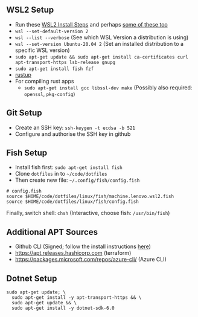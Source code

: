 ## WSL2 Setup

- Run these [WSL2 Install Steps](https://docs.microsoft.com/en-us/windows/wsl/install) and perhaps [some of these too](https://docs.microsoft.com/en-us/windows/wsl/install-manual)
- `wsl --set-default-version 2`
- `wsl --list --verbose` (See which WSL Version a distribution is using)
- `wsl --set-version Ubuntu-20.04 2` (Set an installed distribution to a specific WSL version)
- `sudo apt-get update && sudo apt-get install ca-certificates curl apt-transport-https lsb-release gnupg`
- `sudo apt-get install fish fzf`
- [rustup](https://rustup.rs/)
- For compiling rust apps
  - `sudo apt-get install gcc libssl-dev make` (Possibly also required: `openssl`, `pkg-config`)

## Git Setup
- Create an SSH key: `ssh-keygen -t ecdsa -b 521`
- Configure and authorise the SSH key in github

## Fish Setup
- Install fish first: `sudo apt-get install fish`
- Clone `dotfiles` in to `~/code/dotfiles`
- Then create new file: `~/.config/fish/config.fish`

```fish
# config.fish
source $HOME/code/dotfiles/linux/fish/machine.lenovo.wsl2.fish
source $HOME/code/dotfiles/linux/fish/config.fish
```
Finally, switch shell: `chsh` (Interactive, choose fish: `/usr/bin/fish`)

## Additional APT Sources

- Github CLI (Signed; follow the install instructions [here](https://github.com/cli/cli/blob/trunk/docs/install_linux.md))
- https://apt.releases.hashicorp.com (terraform)
- https://packages.microsoft.com/repos/azure-cli/ (Azure CLI)

## Dotnet Setup

```
sudo apt-get update; \
  sudo apt-get install -y apt-transport-https && \
  sudo apt-get update && \
  sudo apt-get install -y dotnet-sdk-6.0
```
